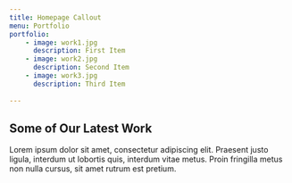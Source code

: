 ```yaml
---
title: Homepage Callout
menu: Portfolio
portfolio:
    - image: work1.jpg
      description: First Item
    - image: work2.jpg
      description: Second Item
    - image: work3.jpg
      description: Third Item   
       
---
```


## Some of Our Latest Work

Lorem ipsum dolor sit amet, consectetur adipiscing elit. Praesent justo ligula, interdum ut lobortis quis, interdum vitae metus. Proin fringilla metus non nulla cursus, sit amet rutrum est pretium.